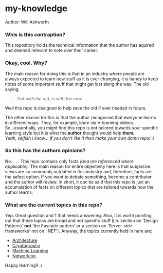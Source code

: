 # my-knowledge

*Author:* Will Ashworth

### Whis is this contraption?

This repository holds the technical information that the author has aquired and deemed relevant to note over their career.

### Okay, cool. Why?

The main reason for doing this is that in an industry where people are always expected to learn new stuff as it is ever changing, it is handy to keep notes of some important stuff that might get lost along the way. The old saying:
> *Out with the old, in with the new*

Well this repo is designed to help save the old if ever needed in future.

The other reason for this is that the author recognised that everyone learns in different ways. They, for example, learn via e-learning videos. So...essentially, you might find this repo is not tailored towards your specific learning style but it is what the **author** thought would help **them**.<br>
*Yeah, selfish I know... if you don't like it then make your own damn repo! :)*

### So this has the authors opinions?

No.
.
.
.
This repo contains only facts *(and are referenced where applicable)*. The main reason for entire objectivity here is that subjective views are so commonly outdated in this industry and, therefore, facts are the safest option. If you want to debate something, become a contributor and the author will review. In short, it can be said that this repo is just an accumulation of facts on different topics that are tailored towards how the author learns.

### What are the current topics in this repo?

Yep. Great question and 1 that needs answering. Also, it is worth pointing out that these topics are broad and not specific stuff (i.e. section on 'Design Patterns' **not** 'the Fascade pattern' or a section on 'Server-side frameworks' not on '.NET'). Anyway, the topics currently held in here are:
  - [Architecture](architecture/)
  - [Cryptography](cryptography/)
  - [Machine Learning](machine_learning/)
  - [Networking](networking/)

Happy learning!! :)
